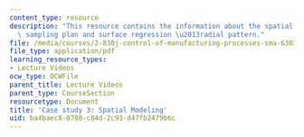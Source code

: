 ```yaml
---
content_type: resource
description: "This resource contains the information about the spatial trends, radial\
  \ sampling plan and surface regression \u2013radial pattern."
file: /media/courses/2-830j-control-of-manufacturing-processes-sma-6303-spring-2008/ba4baec80788c84d2c93d47fb2479b6c_lecture21.pdf
file_type: application/pdf
learning_resource_types:
- Lecture Videos
ocw_type: OCWFile
parent_title: Lecture Videos
parent_type: CourseSection
resourcetype: Document
title: 'Case study 3: Spatial Modeling'
uid: ba4baec8-0788-c84d-2c93-d47fb2479b6c
---
```

